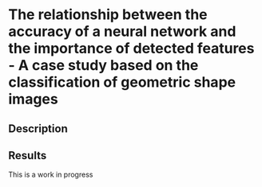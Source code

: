 # The relationship between the accuracy of a neural network and the importance of detected features - A case study based on the classification of geometric shape images

## Description

## Results
This is a work in progress

